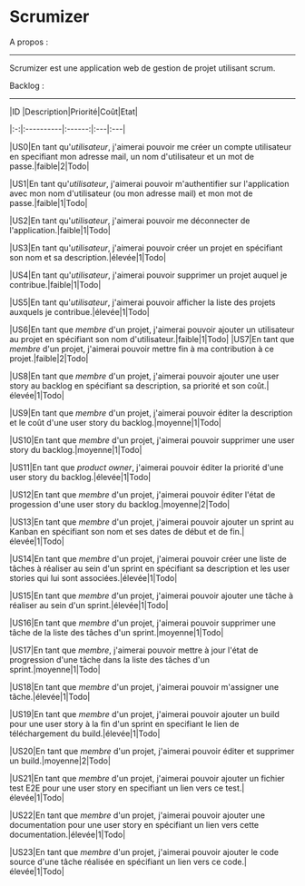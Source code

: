 ﻿Scrumizer
=========



A propos :

----------

Scrumizer est une application web de gestion de projet utilisant scrum.



Backlog :

---------



|ID |Description|Priorité|Coût|Etat|

|:-:|:----------|:------:|:---|:---|

|US0|En tant qu'*utilisateur*, j'aimerai pouvoir me créer un compte utilisateur en specifiant mon adresse mail, un nom d'utilisateur et un mot de passe.|faible|2|Todo|

|US1|En tant qu'*utilisateur*, j'aimerai pouvoir m'authentifier sur l'application avec mon nom d'utilisateur (ou mon adresse mail) et mon mot de passe.|faible|1|Todo|

|US2|En tant qu'*utilisateur*, j'aimerai pouvoir me déconnecter de l'application.|faible|1|Todo|

|US3|En tant qu'*utilisateur*, j'aimerai pouvoir créer un projet en spécifiant son nom et sa description.|élevée|1|Todo|

|US4|En tant qu'*utilisateur*, j'aimerai pouvoir supprimer un projet auquel je contribue.|faible|1|Todo|

|US5|En tant qu'*utilisateur*, j'aimerai pouvoir afficher la liste des projets auxquels je contribue.|élevée|1|Todo|

|US6|En tant que *membre* d'un projet, j'aimerai pouvoir ajouter un utilisateur au projet en spécifiant son nom d'utilisateur.|faible|1|Todo|
|US7|En tant que *membre* d'un projet, j'aimerai pouvoir mettre fin à ma contribution à ce projet.|faible|2|Todo|

|US8|En tant que *membre* d'un projet, j'aimerai pouvoir ajouter une user story au backlog en spécifiant sa description, sa priorité et son coût.|élevée|1|Todo|

|US9|En tant que *membre* d'un projet, j'aimerai pouvoir éditer la description et le coût d'une user story du backlog.|moyenne|1|Todo|

|US10|En tant que *membre* d'un projet, j'aimerai pouvoir supprimer une user story du backlog.|moyenne|1|Todo|

|US11|En tant que *product owner*, j'aimerai pouvoir éditer la priorité d'une user story du backlog.|élevée|1|Todo|

|US12|En tant que *membre* d'un projet, j'aimerai pouvoir éditer l'état de progession d'une user story du backlog.|moyenne|2|Todo|

|US13|En tant que *membre* d'un projet, j'aimerai pouvoir ajouter un sprint au Kanban en spécifiant son nom et ses dates de début et de fin.|élevée|1|Todo|

|US14|En tant que *membre* d'un projet, j'aimerai pouvoir créer une liste de tâches à réaliser au sein d'un sprint en spécifiant sa description et les user stories qui lui sont associées.|élevée|1|Todo|

|US15|En tant que *membre* d'un projet, j'aimerai pouvoir ajouter une tâche à réaliser au sein d'un sprint.|élevée|1|Todo|

|US16|En tant que *membre* d'un projet, j'aimerai pouvoir supprimer une tâche de la liste des tâches d'un sprint.|moyenne|1|Todo|

|US17|En tant que *membre*, j'aimerai pouvoir mettre à jour l'état de progression d'une tâche dans la liste des tâches d'un sprint.|moyenne|1|Todo|

|US18|En tant que *membre* d'un projet, j'aimerai pouvoir m'assigner une tâche.|élevée|1|Todo|

|US19|En tant que *membre* d'un projet, j'aimerai pouvoir ajouter un build pour une user story à la fin d'un sprint en specifiant le lien de téléchargement du build.|élevée|1|Todo|

|US20|En tant que *membre* d'un projet, j'aimerai pouvoir éditer et supprimer un build.|moyenne|2|Todo|

|US21|En tant que *membre* d'un projet, j'aimerai pouvoir ajouter un fichier test E2E pour une user story en specifiant un lien vers ce test.|élevée|1|Todo|

|US22|En tant que *membre* d'un projet, j'aimerai pouvoir ajouter une documentation pour une user story en spécifiant un lien vers cette documentation.|élevée|1|Todo|

|US23|En tant que *membre* d'un projet, j'aimerai pouvoir ajouter le code source d'une tâche réalisée en spécifiant un lien vers ce code.|élevée|1|Todo|
